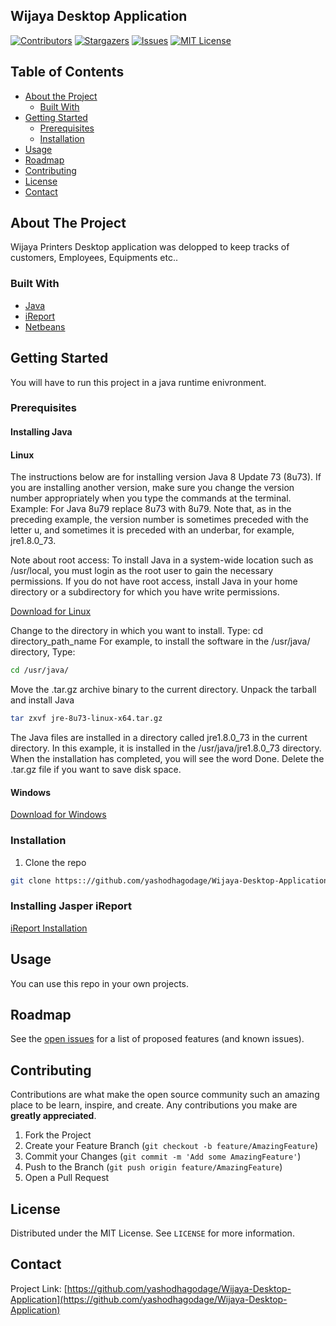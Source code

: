 ## Wijaya Desktop Application

[![Contributors][contributors-shield]][contributors-url]
[![Stargazers][stars-shield]][stars-url]
[![Issues][issues-shield]][issues-url]
[![MIT License][license-shield]][license-url]






<!-- TABLE OF CONTENTS -->
## Table of Contents

* [About the Project](#about-the-project)
  * [Built With](#built-with)
* [Getting Started](#getting-started)
  * [Prerequisites](#prerequisites)
  * [Installation](#installation)
* [Usage](#usage)
* [Roadmap](#roadmap)
* [Contributing](#contributing)
* [License](#license)
* [Contact](#contact)




<!-- ABOUT THE PROJECT -->
## About The Project



Wijaya Printers Desktop application was delopped to keep tracks of customers, Employees, Equipments etc..


### Built With

* [Java](https://www.java.com/en/)
* [iReport](https://community.jaspersoft.com/project/ireport-designer)
* [Netbeans](https://netbeans.org/)




<!-- GETTING STARTED -->
## Getting Started

You will have to run this project in a java runtime enivronment.

### Prerequisites
#### Installing Java

#### Linux


The instructions below are for installing version Java 8 Update 73 (8u73). If you are installing another version, make sure you change the version number appropriately when you type the commands at the terminal. Example: For Java 8u79 replace 8u73 with 8u79. Note that, as in the preceding example, the version number is sometimes preceded with the letter u, and sometimes it is preceded with an underbar, for example, jre1.8.0_73.

Note about root access: To install Java in a system-wide location such as /usr/local, you must login as the root user to gain the necessary permissions. If you do not have root access, install Java in your home directory or a subdirectory for which you have write permissions.

[Download for Linux](https://java.com/en/download/linux_manual.jsp)

Change to the directory in which you want to install. Type:
cd directory_path_name
For example, to install the software in the /usr/java/ directory, Type:
```sh
cd /usr/java/
```
Move the .tar.gz archive binary to the current directory.
Unpack the tarball and install Java
```sh
tar zxvf jre-8u73-linux-x64.tar.gz
```

The Java files are installed in a directory called jre1.8.0_73 in the current directory. In this example, it is installed in the /usr/java/jre1.8.0_73 directory. When the installation has completed, you will see the word Done.
Delete the .tar.gz file if you want to save disk space.

#### Windows

 [Download for Windows](https://www.oracle.com/technetwork/java/javase/downloads/index.html)

### Installation

1. Clone the repo
```sh
git clone https:://github.com/yashodhagodage/Wijaya-Desktop-Application.git
```
### Installing Jasper iReport
[iReport Installation](https://community.jaspersoft.com/wiki/installation-steps-installer-distribution)

<!-- USAGE EXAMPLES -->
## Usage

You can use this repo in your own projects.



<!-- ROADMAP -->
## Roadmap

See the [open issues](https://github.com/yashodhagodage/Wijaya-Desktop-Application/issues) for a list of proposed features (and known issues).



<!-- CONTRIBUTING -->
## Contributing

Contributions are what make the open source community such an amazing place to be learn, inspire, and create. Any contributions you make are **greatly appreciated**.

1. Fork the Project
2. Create your Feature Branch (`git checkout -b feature/AmazingFeature`)
3. Commit your Changes (`git commit -m 'Add some AmazingFeature'`)
4. Push to the Branch (`git push origin feature/AmazingFeature`)
5. Open a Pull Request



<!-- LICENSE -->
## License

Distributed under the MIT License. See `LICENSE` for more information.



<!-- CONTACT -->
## Contact


Project Link: [https://github.com/yashodhagodage/Wijaya-Desktop-Application](https://github.com/yashodhagodage/Wijaya-Desktop-Application)









<!-- MARKDOWN LINKS & IMAGES -->
<!-- https://www.markdownguide.org/basic-syntax/#reference-style-links -->
[contributors-shield]: https://img.shields.io/github/contributors/yashodhagodage/Wijaya-Desktop-Application.svg?style=flat-square
[contributors-url]: https://github.com/yashodhagodage/Wijaya-Desktop-Application/graphs/contributors
[forks-shield]: https://img.shields.io/github/forks/yashodhagodage/Wijaya-Desktop-Application
[forks-url]: https://github.com/yashodhagodage/Wijaya-Desktop-Application/network/members
[stars-shield]: https://img.shields.io/github/stars/yashodhagodage/Wijaya-Desktop-Application.svg?style=flat-square
[stars-url]: https://github.comyashodhagodage/Wijaya-Desktop-Application/stargazers
[issues-shield]: https://img.shields.io/github/issues/yashodhagodage/Wijaya-Desktop-Application.svg?style=flat-square
[issues-url]: https://github.com/yashodhagodage/Wijaya-Desktop-Application/issues
[license-shield]: https://img.shields.io/github/license/yashodhagodage/Wijaya-Desktop-Application.svg?style=flat-square
[license-url]: https://github.com/yashodhagodage/Wijaya-Desktop-Application/master/LICENSE.txt
[product-screenshot]: images/screenshot.png
